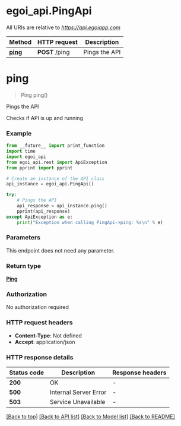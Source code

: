 # egoi_api.PingApi

All URIs are relative to *https://api.egoiapp.com*

Method | HTTP request | Description
------------- | ------------- | -------------
[**ping**](PingApi.md#ping) | **POST** /ping | Pings the API


# **ping**
> Ping ping()

Pings the API

Checks if API is up and running

### Example

```python
from __future__ import print_function
import time
import egoi_api
from egoi_api.rest import ApiException
from pprint import pprint

# Create an instance of the API class
api_instance = egoi_api.PingApi()

try:
    # Pings the API
    api_response = api_instance.ping()
    pprint(api_response)
except ApiException as e:
    print("Exception when calling PingApi->ping: %s\n" % e)
```

### Parameters
This endpoint does not need any parameter.

### Return type

[**Ping**](Ping.md)

### Authorization

No authorization required

### HTTP request headers

 - **Content-Type**: Not defined
 - **Accept**: application/json

### HTTP response details
| Status code | Description | Response headers |
|-------------|-------------|------------------|
**200** | OK |  -  |
**500** | Internal Server Error |  -  |
**503** | Service Unavailable |  -  |

[[Back to top]](#) [[Back to API list]](../README.md#documentation-for-api-endpoints) [[Back to Model list]](../README.md#documentation-for-models) [[Back to README]](../README.md)

